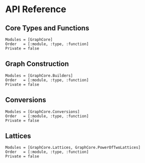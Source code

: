 # API Reference

## Core Types and Functions

```@autodocs
Modules = [GraphCore]
Order   = [:module, :type, :function]
Private = false
```

## Graph Construction

```@autodocs
Modules = [GraphCore.Builders]
Order   = [:module, :type, :function]
Private = false
```

## Conversions

```@autodocs
Modules = [GraphCore.Conversions]
Order   = [:module, :type, :function]
Private = false
```

## Lattices

```@autodocs
Modules = [GraphCore.Lattices, GraphCore.PowerOfTwoLattices]
Order   = [:module, :type, :function]
Private = false
```
